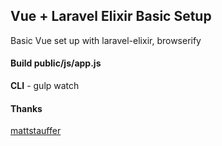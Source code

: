 ## Vue + Laravel Elixir Basic Setup

Basic Vue set up with laravel-elixir, browserify

#### Build public/js/app.js

**CLI** - gulp watch

#### Thanks

[mattstauffer](https://github.com/mattstauffer)
